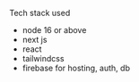 Tech stack used
- node 16 or above
- next js
- react
- tailwindcss
- firebase for hosting, auth, db
